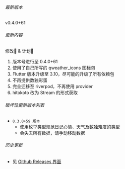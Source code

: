 ###### 最新版本
v0.4.0+61

###### 更新内容

修改📖 & 计划🚀
1. 版本号进行至 0.4.0+61
2. 使用了自己所写的 qweather_icons 图标包
3. Flutter 版本升级至 3.10，尽可能的升级了所有依赖包
4. 不再提供数独彩蛋
5. 完全迁移至 riverpod，不再使用 provider
6. hitokoto 改为 Stream 的形式获取

###### 破坏性更新版本列表

- `0.3.0+59 版本`
  - 使用枚举类型规范日记心情、天气及数独难度的类型
  - 会失去所有数据，请手动移动数据

###### 历史更新

- 见 [Github Releases 界面](https://github.com/Cierra-Runis/mercurius_warehouse/releases)
